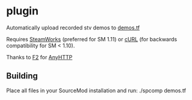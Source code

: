 # plugin

Automatically upload recorded stv demos to [demos.tf](https://demos.tf)

Requires [SteamWorks](https://github.com/KyleSanderson/SteamWorks) (preferred for SM 1.11) or [cURL](https://github.com/spiretf/docker-comp-server/raw/master/curl.ext.so) (for backwards compatibility for SM < 1.10).

Thanks to [F2](https://github.com/F2/F2s-sourcemod-plugins) for [AnyHTTP](https://github.com/F2/F2s-sourcemod-plugins/blob/master/includes/anyhttp.inc)

## Building

Place all files in your SourceMod installation and run: ./spcomp demos.tf
